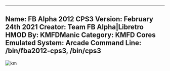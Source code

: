 -----------------------
Name: FB Alpha 2012 CPS3
Version: February 24th 2021
Creator: Team FB Alpha|Libretro
HMOD By: KMFDManic
Category: KMFD Cores
Emulated System: Arcade
Command Line: /bin/fba2012-cps3, /bin/cps3
-----------------------
![km](https://i.imgur.com/lTx0NwT.png)
